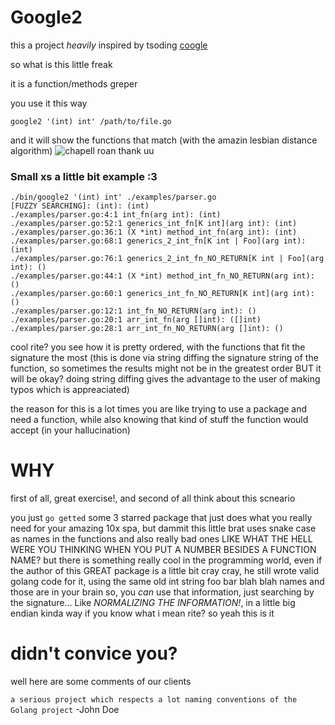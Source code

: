 # Google2

this a project *heavily* inspired by tsoding [coogle](https://www.youtube.com/watch?v=wK1HjnwDQng)

so what is this little freak

it is a function/methods greper

you use it this way
```console
google2 '(int) int' /path/to/file.go
```

and it will show the functions that match (with the amazin lesbian distance algorithm)
![chapell roan thank uu](https://media.tenor.com/hHli3fpPZGoAAAAe/chappell-roan-lesbian.png)

### Small xs a little bit example :3

```console
./bin/google2 '(int) int' ./examples/parser.go
[FUZZY SEARCHING]: (int): (int) 
./examples/parser.go:4:1 int_fn(arg int): (int) 
./examples/parser.go:52:1 generics_int_fn[K int](arg int): (int) 
./examples/parser.go:36:1 (X *int) method_int_fn(arg int): (int) 
./examples/parser.go:68:1 generics_2_int_fn[K int | Foo](arg int): (int) 
./examples/parser.go:76:1 generics_2_int_fn_NO_RETURN[K int | Foo](arg int): () 
./examples/parser.go:44:1 (X *int) method_int_fn_NO_RETURN(arg int): () 
./examples/parser.go:60:1 generics_int_fn_NO_RETURN[K int](arg int): () 
./examples/parser.go:12:1 int_fn_NO_RETURN(arg int): () 
./examples/parser.go:20:1 arr_int_fn(arg []int): ([]int) 
./examples/parser.go:28:1 arr_int_fn_NO_RETURN(arg []int): () 
```

cool rite?
you see how it is pretty ordered, with the functions that fit the signature the
most (this is done via string diffing the signature string of the function, so
sometimes the results might not be in the greatest order BUT it will be okay?
doing string diffing gives the advantage to the user of making typos which is
appreaciated)

the reason for this is a lot times you are like trying to use a package and
need a function, while also knowing that kind of stuff the function would
accept (in your hallucination)

# WHY

first of all, great exercise!, and second of all think about this scneario

you just `go getted` some 3 starred package that just does what you really need
for your amazing 10x spa, but dammit this little brat uses snake case as names
in the functions and also really bad ones LIKE WHAT THE HELL WERE YOU THINKING
WHEN YOU PUT A NUMBER BESIDES A FUNCTION NAME? but there is something really
cool in the programming world, even if the author of this GREAT package is a little bit cray cray, he still wrote valid golang code for it, using the same old int
string foo bar blah blah names and those are in your brain so, you *can* use that information, just searching by the
signature... Like *NORMALIZING THE INFORMATION!*, in a little big endian kinda way
if you know what i mean rite? so yeah this is it

# didn't convice you?
well here are some comments of our clients

`a serious project which respects a lot naming conventions of the Golang project` -John Doe
